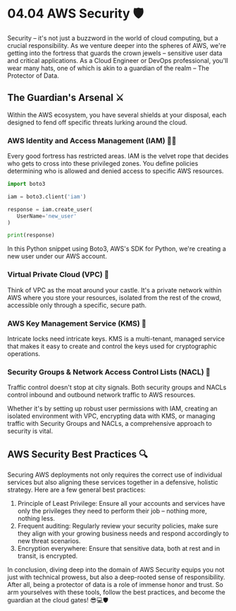 # 04.04 AWS Security 🛡️

Security – it's not just a buzzword in the world of cloud computing, but a crucial responsibility. As we venture deeper into the spheres of AWS, we're getting into the fortress that guards the crown jewels – sensitive user data and critical applications. As a Cloud Engineer or DevOps professional, you'll wear many hats, one of which is akin to a guardian of the realm – The Protector of Data.

## The Guardian's Arsenal ⚔️

Within the AWS ecosystem, you have several shields at your disposal, each designed to fend off specific threats lurking around the cloud.

### AWS Identity and Access Management (IAM) 🕵️‍♀️

Every good fortress has restricted areas. IAM is the velvet rope that decides who gets to cross into these privileged zones. You define policies determining who is allowed and denied access to specific AWS resources.

```python
import boto3 

iam = boto3.client('iam')

response = iam.create_user(
   UserName='new_user'
)

print(response)
```
In this Python snippet using Boto3, AWS's SDK for Python, we're creating a new user under our AWS account.

### Virtual Private Cloud (VPC) 🏰 

Think of VPC as the moat around your castle. It's a private network within AWS where you store your resources, isolated from the rest of the crowd, accessible only through a specific, secure path.

### AWS Key Management Service (KMS) 🔑

Intricate locks need intricate keys. KMS is a multi-tenant, managed service that makes it easy to create and control the keys used for cryptographic operations.

### Security Groups & Network Access Control Lists (NACL) 🚦

Traffic control doesn't stop at city signals. Both security groups and NACLs control inbound and outbound network traffic to AWS resources.

Whether it's by setting up robust user permissions with IAM, creating an isolated environment with VPC, encrypting data with KMS, or managing traffic with Security Groups and NACLs, a comprehensive approach to security is vital. 

## AWS Security Best Practices 🔍

Securing AWS deployments not only requires the correct use of individual services but also aligning these services together in a defensive, holistic strategy. Here are a few general best practices:

1. Principle of Least Privilege: Ensure all your accounts and services have only the privileges they need to perform their job – nothing more, nothing less.
2. Frequent auditing: Regularly review your security policies, make sure they align with your growing business needs and respond accordingly to new threat scenarios.
3. Encryption everywhere: Ensure that sensitive data, both at rest and in transit, is encrypted.

In conclusion, diving deep into the domain of AWS Security equips you not just with technical prowess, but also a deep-rooted sense of responsibility. After all, being a protector of data is a role of immense honor and trust. So arm yourselves with these tools, follow the best practices, and become the guardian at the cloud gates! 😎💻🛡️
